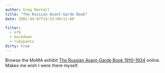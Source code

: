 ```yaml
---
author: Greg Restall
title: "The Russian Avant-Garde Book"
date: 2002-04-07T14:53:09+11:00

filter:
  - erb
  - markdown
  - rubypants
dirty: true
---
```

<p>Browse the MoMA exhibit <a href="http://moma.org/russian/">The Russian Avant-Garde Book 1910&ndash;1934</a> online.  Makes me wish I were there myself.</p>
